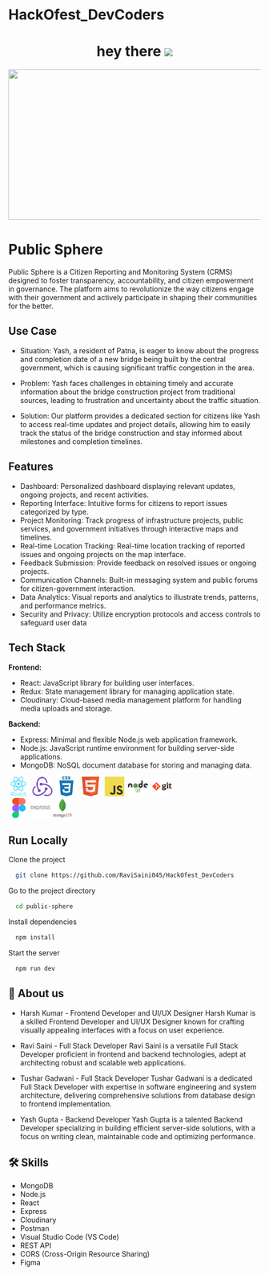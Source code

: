 # HackOfest_DevCoders

<h1 align="center">
  hey there
  <img src="https://media.giphy.com/media/hvRJCLFzcasrR4ia7z/giphy.gif" width="30px"/>
</h1>

<div align="center">
  <img src="https://media.giphy.com/media/dWesBcTLavkZuG35MI/giphy.gif" width="600" height="300"/>
</div>


# Public Sphere

Public Sphere is a Citizen Reporting and Monitoring System (CRMS) designed to foster transparency, accountability, and citizen empowerment in governance. The platform aims to revolutionize the way citizens engage with their government and actively participate in shaping their communities for the better.

## Use Case
* Situation: Yash, a resident of Patna, is eager to know about the progress and completion date of a new bridge being built by the central government, which is causing significant traffic congestion in the area.

* Problem: Yash faces challenges in obtaining timely and accurate information about the bridge construction project from traditional sources, leading to frustration and uncertainty about the traffic situation.

* Solution: Our platform provides a dedicated section for citizens like Yash to access real-time updates and project details, allowing him to easily track the status of the bridge construction and stay informed about milestones and completion timelines.


## Features

- Dashboard: Personalized dashboard displaying relevant updates, ongoing projects, and recent activities.
- Reporting Interface: Intuitive forms for citizens to report issues categorized by type.
- Project Monitoring: Track progress of infrastructure projects, public services, and government initiatives through interactive maps and timelines.
- Real-time Location Tracking: Real-time location tracking of reported issues and ongoing projects on the map interface.
- Feedback Submission: Provide feedback on resolved issues or ongoing projects.
- Communication Channels: Built-in messaging system and public forums for citizen-government interaction.
- Data Analytics: Visual reports and analytics to illustrate trends, patterns, and performance metrics.
- Security and Privacy: Utilize encryption protocols and access controls to safeguard user data


## Tech Stack

**Frontend:**
- React: JavaScript library for building user interfaces.
- Redux: State management library for managing application state.
- Cloudinary: Cloud-based media management platform for handling media uploads and storage.

**Backend:** 
- Express: Minimal and flexible Node.js web application framework.
- Node.js: JavaScript runtime environment for building server-side applications.
- MongoDB: NoSQL document database for storing and managing data.

<div>
  <img src="https://github.com/devicons/devicon/blob/master/icons/react/react-original-wordmark.svg" title="React" alt="React" width="40" height="40"/>&nbsp;
  <img src="https://github.com/devicons/devicon/blob/master/icons/redux/redux-original.svg" title="Redux" alt="Redux " width="40" height="40"/>&nbsp;
  <img src="https://github.com/devicons/devicon/blob/master/icons/css3/css3-plain-wordmark.svg"  title="CSS3" alt="CSS" width="40" height="40"/>&nbsp;
  <img src="https://github.com/devicons/devicon/blob/master/icons/html5/html5-original.svg" title="HTML5" alt="HTML" width="40" height="40"/>&nbsp;
  <img src="https://github.com/devicons/devicon/blob/master/icons/javascript/javascript-original.svg" title="JavaScript" alt="JavaScript" width="40" height="40"/>&nbsp;
  <img src="https://github.com/devicons/devicon/blob/master/icons/nodejs/nodejs-original-wordmark.svg" title="NodeJS" alt="NodeJS" width="40" height="40"/>&nbsp;
  <img src="https://github.com/devicons/devicon/blob/master/icons/git/git-original-wordmark.svg" title="Git" **alt="Git" width="40" height="40"/>
</div>
<img src=https://github.com/devicons/devicon/blob/master/icons/figma/figma-original.svg title="Figma" **alt="Figma" width="40" height="40"/>
</div>
<img src=https://github.com/devicons/devicon/blob/master/icons/express/express-original-wordmark.svg title="express" **alt="express" width="40" height="40"/>
</div>
<img src=https://github.com/devicons/devicon/blob/master/icons/mongodb/mongodb-original-wordmark.svg title="Mongo DB" **alt="Mongo DB" width="40" height="40"/>
</div>

## Run Locally

Clone the project

```bash
  git clone https://github.com/RaviSaini045/HackOfest_DevCoders
```

Go to the project directory

```bash
  cd public-sphere
```

Install dependencies

```bash
  npm install
```

Start the server

```bash
  npm run dev
```


## 🚀 About us
- Harsh Kumar - Frontend Developer and UI/UX Designer
Harsh Kumar is a skilled Frontend Developer and UI/UX Designer known for crafting visually appealing interfaces with a focus on user experience.

- Ravi Saini - Full Stack Developer
Ravi Saini is a versatile Full Stack Developer proficient in frontend and backend technologies, adept at architecting robust and scalable web applications.

- Tushar Gadwani - Full Stack Developer
Tushar Gadwani is a dedicated Full Stack Developer with expertise in software engineering and system architecture, delivering comprehensive solutions from database design to frontend implementation.

- Yash Gupta - Backend Developer
Yash Gupta is a talented Backend Developer specializing in building efficient server-side solutions, with a focus on writing clean, maintainable code and optimizing performance.


## 🛠 Skills
- MongoDB
- Node.js
- React
- Express
- Cloudinary
- Postman
- Visual Studio Code (VS Code)
- REST API
- CORS (Cross-Origin Resource Sharing)
- Figma



